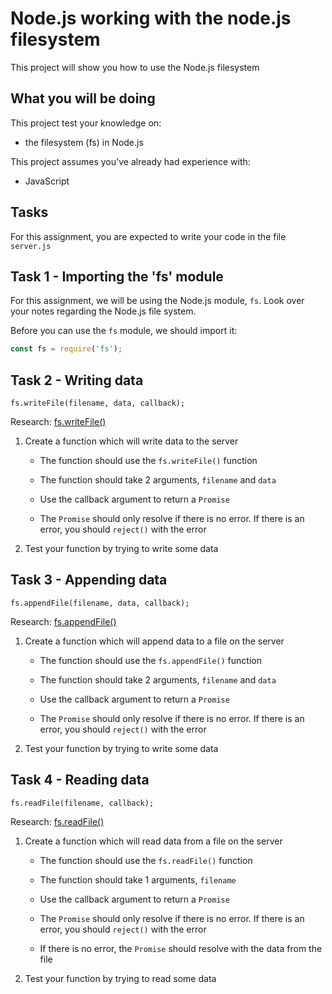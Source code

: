 # Node.js working with the node.js filesystem

This project will show you how to use the Node.js filesystem

## What you will be doing

This project test your knowledge on:

- the filesystem (fs) in Node.js

This project assumes you've already had experience with:

- JavaScript

## Tasks

For this assignment, you are expected to write your code in the file `server.js`

## Task 1 - Importing the 'fs' module

For this assignment, we will be using the Node.js module, `fs`. Look over your notes regarding the Node.js file system.

Before you can use the `fs` module, we should import it:

```js
const fs = require('fs');
```

## Task 2 - Writing data

```
fs.writeFile(filename, data, callback);
```
Research: [fs.writeFile()](https://www.geeksforgeeks.org/node-js-fs-writefile-method/?ref=lbp)

1. Create a function which will write data to the server

    - The function should use the `fs.writeFile()` function
    
    - The function should take 2 arguments, `filename` and `data`
    
    - Use the callback argument to return a `Promise`
    
    - The `Promise` should only resolve if there is no error. If there is an error, you should `reject()` with the error

2. Test your function by trying to write some data

## Task 3 - Appending data

```
fs.appendFile(filename, data, callback);
```
Research: [fs.appendFile()](https://nodejs.org/docs/latest-v12.x/api/fs.html#fs_fs_appendfile_path_data_options_callback)

1. Create a function which will append data to a file on the server

    - The function should use the `fs.appendFile()` function
    
    - The function should take 2 arguments, `filename` and `data`
    
    - Use the callback argument to return a `Promise`
    
    - The `Promise` should only resolve if there is no error. If there is an error, you should `reject()` with the error
    
2. Test your function by trying to write some data


## Task 4 - Reading data

```
fs.readFile(filename, callback);
```
Research: [fs.readFile()](https://www.geeksforgeeks.org/node-js-fs-readfile-method/?ref=lbp)

1. Create a function which will read data from a file on the server

    - The function should use the `fs.readFile()` function
    
    - The function should take 1 arguments, `filename`
    
    - Use the callback argument to return a `Promise`
    
    - The `Promise` should only resolve if there is no error. If there is an error, you should `reject()` with the error
    
    - If there is no error, the `Promise` should resolve with the data from the file
    
2. Test your function by trying to read some data
